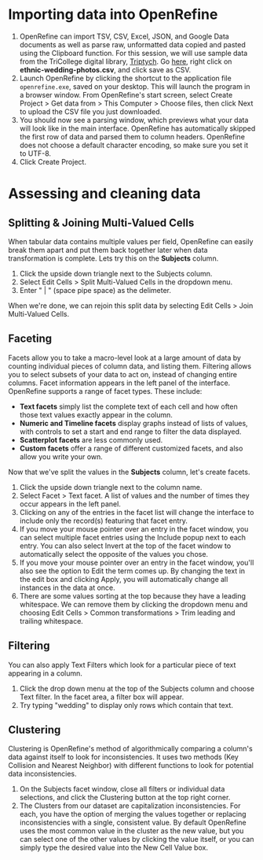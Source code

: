 # Importing data into OpenRefine

1. OpenRefine can import TSV, CSV, Excel, JSON, and Google Data documents as well as parse raw, unformatted data copied and pasted using the Clipboard function. For this session, we will use sample data from the TriCollege digital library, [Triptych](http://triptych.brynmawr.edu/cdm/landingpage/collection/BMC_Weddings). Go [here](/data/ethnic-wedding-photos.csv), right click on **ethnic-wedding-photos.csv**, and click save as CSV.
2. Launch OpenRefine by clicking the shortcut to the application file `openrefine.exe`, saved on your desktop. This will launch the program in a browser window. From OpenRefine's start screen, select Create Project > Get data from > This Computer > Choose files, then click Next to upload the CSV file you just downloaded.
3. You should now see a parsing window, which previews what your data will look like in the main interface. OpenRefine has automatically skipped the first row of data and parsed them to column headers. OpenRefine does not choose a default character encoding, so make sure you set it to UTF-8.
4. Click Create Project.

# Assessing and cleaning data

## Splitting & Joining Multi-Valued Cells

When tabular data contains multiple values per field, OpenRefine can easily break them apart and put them back together later when data transformation is complete. Lets try this on the **Subjects** column.

1. Click the upside down triangle next to the Subjects column. 
2. Select Edit Cells > Split Multi-Valued Cells in the dropdown menu.
3. Enter " | " (space pipe space) as the delimeter.

When we're done, we can rejoin this split data by selecting Edit Cells > Join Multi-Valued Cells.

## Faceting

Facets allow you to take a macro-level look at a large amount of data by counting individual pieces of column data, and listing them. Filtering allows you to select subsets of your data to act on, instead of changing entire columns. Facet information appears in the left panel of the interface. OpenRefine supports a range of facet types. These include:

- **Text facets** simply list the complete text of each cell and how often those text values exactly appear in the column.
- **Numeric and Timeline facets** display graphs instead of lists of values, with controls to set a start and end range to filter the data displayed.
- **Scatterplot facets** are less commonly used.
- **Custom facets** offer a range of different customized facets, and also allow you write your own.

Now that we've split the values in the **Subjects** column, let's create facets.

1. Click the upside down triangle next to the column name.
2. Select Facet > Text facet. A list of values and the number of times they occur appears in the left panel.
3. Clicking on any of the entries in the facet list will change the interface to include only the record(s) featuring that facet entry. 
4. If you move your mouse pointer over an entry in the facet window, you can select multiple facet entries using the Include popup next to each entry. You can also select Invert at the top of the facet window to automatically select the opposite of the values you chose.
5. If you move your mouse pointer over an entry in the facet window, you'll also see the option to Edit the term comes up. By changing the text in the edit box and clicking Apply, you will automatically change all instances in the data at once.
6. There are some values sorting at the top because they have a leading whitespace. We can remove them by clicking the dropdown menu and choosing Edit Cells > Common transformations > Trim leading and trailing whitespace.

## Filtering

You can also apply Text Filters which look for a particular piece of text appearing in a column. 

1. Click the drop down menu at the top of the Subjects column and choose Text filter. In the facet area, a filter box will appear. 
2. Try typing "wedding" to display only rows which contain that text.

## Clustering

Clustering is OpenRefine's method of algorithmically comparing a column's data against itself to look for inconsistencies. It uses two methods (Key Collision and Nearest Neighbor) with different functions to look for potential data inconsistencies.

1. On the Subjects facet window, close all filters or individual data selections, and click the Clustering button at the top right corner.
2. The Clusters from our dataset are capitalization inconsistencies. For each, you have the option of merging the values together or replacing inconsistencies with a single, consistent value. By default OpenRefine uses the most common value in the cluster as the new value, but you can select one of the other values by clicking the value itself, or you can simply type the desired value into the New Cell Value box.
